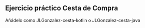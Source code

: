 ## Ejercicio práctico Cesta de Compra

Añádelo como JLGonzalez-cesta-kotlin o JLGonzalez-cesta-java
